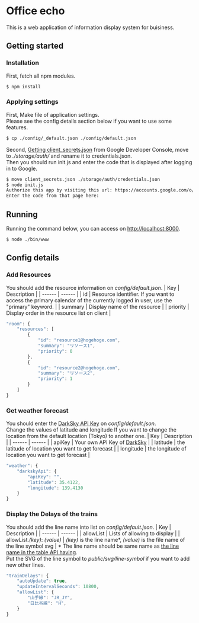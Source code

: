 # Office echo
This is a web application of information display system for buisiness.

## Getting started
### Installation
First, fetch all npm modules.
``` sh
$ npm install
```
### Applying settings
First, Make file of application settings.  
Please see the config details section below if you want to use some features.
``` sh
$ cp ./config/_default.json ./config/default.json
```
Second, [Getting client_secrets.json](https://cloud.google.com/genomics/downloading-credentials-for-api-access) from Google Developer Console, move to *./storage/auth/* and rename it to credentials.json.  
Then you should run init.js and enter the code that is displayed after logging in to Google.
``` sh
$ move client_secrets.json ./storage/auth/credentials.json
$ node init.js
Authorize this app by visiting this url: https://accounts.google.com/o/oauth2/v2/auth........
Enter the code from that page here:
```
## Running
Running the command below, you can access on [http://localhost:8000](http://localhost:8000).
``` sh
$ node ./bin/www
```

## Config details
### Add Resources
You should add the resource information on *config/default.json*.
| Key | Description |
| ------ | ------ |
| id | Resource identifier. If you want to access the primary calendar of the currently logged in user, use the "primary" keyword. |
| summary | Display name of the resource |
| priority | Display order in the resource list on client |
``` javascript
"room": {
    "resources": [
        {
            "id": "resource1@hogehoge.com",
            "summary": "リソース1",
            "priority": 0
        },
        {
            "id": "resource2@hogehoge.com",
            "summary": "リソース2",
            "priority": 1
        }
    ]
}
```
### Get weather forecast
You should enter the [DarkSky API Key](https://darksky.net/dev/docs) on *config/default.json*.  
Change the values of latitude and longitude If you want to change the location from the default location (Tokyo) to another one.
| Key | Description |
| ------ | ------ |
| apiKey | Your own API Key of [DarkSky](https://darksky.net/dev/docs) |
| latitude | the latitude of location you want to get forecast |
| longitude | the longitude of location you want to get forecast |
``` javascript
"weather": {
    "darkskyApi": {
        "apiKey": "",
        "latitude": 35.4122,
        "longitude": 139.4130
    }
}
```
### Display the Delays of the trains
You should add the line name into list on *config/default.json*.
| Key | Description |
| ------ | ------ |
| allowList | Lists of allowing to display |
| allowList.*(key)*: *(value)* | *(key)* is the line name*, *(value)* is the file name of the line symbol svg |
\* The line name should be same name as [ the line name in the table API having](https://rti-giken.jp/fhc/api/train_tetsudo/).  
Put the SVG of the line symbol to *public/svg/line-symbol* if you want to add new other lines.
``` javascript
"trainDelays": {
    "autoUpdate": true,
    "updateIntervalSeconds": 10800,
    "allowList": {
        "山手線": "JR_JY",
        "日比谷線": "H",
    }
}
```